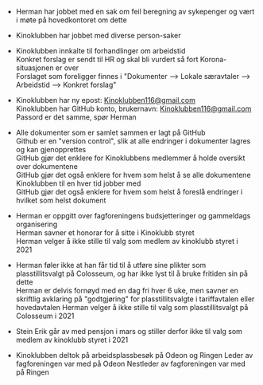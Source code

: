 
+ Herman har jobbet med en sak om feil beregning av sykepenger og vært i møte på hovedkontoret om dette

+ Kinoklubben har jobbet med diverse person-saker

+ Kinoklubben innkalte til forhandlinger om arbeidstid   
Konkret forslag er sendt til HR og skal bli vurdert så fort Korona-situasjonen er over  
Forslaget som foreligger finnes i "Dokumenter --> Lokale særavtaler --> Arbeidstid --> Konkret forslag"

+ Kinoklubben har ny epost: Kinoklubben116@gmail.com  
Kinoklubben har GitHub konto, brukernavn: Kinoklubben116@gmail.com 
Passord er det samme, spør Herman

+ Alle dokumenter som er samlet sammen er lagt på GitHub  
Github er en "version control", slik at alle endringer i dokumenter lagres og kan gjenopprettes  
GitHub gjør det enklere for Kinoklubbens medlemmer å holde oversikt over dokumentene  
GitHub gjør det også enklere for hvem som helst å se alle dokumentene Kinoklubben til en hver tid jobber med  
GitHub gjør det også enklere for hvem som helst å foreslå endringer i hvilket som helst dokument  

+ Herman er oppgitt over fagforeningens budsjetteringer og gammeldags organisering  
Herman savner et honorar for å sitte i Kinoklubb styret  
Herman velger å ikke stille til valg som medlem av kinoklubb styret i 2021  

+ Herman føler ikke at han får tid til å utføre sine plikter som plasstillitsvalgt på Colosseum, og har ikke lyst til å bruke fritiden sin på dette  
Herman er delvis fornøyd med en dag fri hver 6 uke, men savner en skriftlig avklaring på "godtgjøring" for plasstillitsvalgte i tariffavtalen eller hovedavtalen
Herman velger å ikke stille til valg som plasstillitsvalgt på Colosseum i 2021  

+ Stein Erik går av med pensjon i mars og stiller derfor ikke til valg som medlem av kinoklubb styret i 2021

+ Kinoklubben deltok på arbeidsplassbesøk på Odeon og Ringen
Leder av fagforeningen var med på Odeon
Nestleder av fagforeningen var med på Ringen
